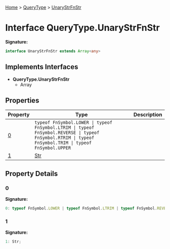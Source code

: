 [Home](../../../index.md) &gt; [QueryType](../../querytype.md) &gt; [UnaryStrFnStr](./unarystrfnstr.md)

# Interface QueryType.UnaryStrFnStr


<b>Signature:</b>

```typescript
interface UnaryStrFnStr extends Array<any> 
```

## Implements Interfaces

- <b>QueryType.UnaryStrFnStr</b>
    - Array

## Properties

|  Property | Type | Description |
|  --- | --- | --- |
|  [0](./unarystrfnstr.md#0-property) | `typeof FnSymbol.LOWER \| typeof FnSymbol.LTRIM \| typeof FnSymbol.REVERSE \| typeof FnSymbol.RTRIM \| typeof FnSymbol.TRIM \| typeof FnSymbol.UPPER` |  |
|  [1](./unarystrfnstr.md#1-property) | [Str](../types/str.md) |  |

## Property Details

<a id="0-property"></a>

### 0

<b>Signature:</b>

```typescript
0: typeof FnSymbol.LOWER | typeof FnSymbol.LTRIM | typeof FnSymbol.REVERSE | typeof FnSymbol.RTRIM | typeof FnSymbol.TRIM | typeof FnSymbol.UPPER;
```

<a id="1-property"></a>

### 1

<b>Signature:</b>

```typescript
1: Str;
```
